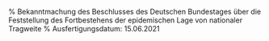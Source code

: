 % Bekanntmachung des Beschlusses des Deutschen Bundestages über die Feststellung des Fortbestehens der epidemischen Lage von nationaler Tragweite
% Ausfertigungsdatum: 15.06.2021
 